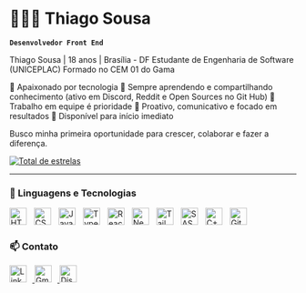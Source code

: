# 👩🏻‍💻 Thiago Sousa

**`Desenvolvedor Front End`**

Thiago Sousa | 18 anos | Brasília - DF
Estudante de Engenharia de Software (UNICEPLAC)
Formado no CEM 01 do Gama

🔹 Apaixonado por tecnologia
🔹 Sempre aprendendo e compartilhando conhecimento (ativo em Discord, Reddit e Open Sources no Git Hub)
🔹 Trabalho em equipe é prioridade
🔹 Proativo, comunicativo e focado em resultados
🔹 Disponível para início imediato

Busco minha primeira oportunidade para crescer, colaborar e fazer a diferença.

<p align="left">
    <a href="https://github.com/thiago-Sengineer?tab=repositories&sort=stargazers">
        <img 
            alt="Total de estrelas" 
            title="Total de estrelas GitHub" 
            src="https://custom-icon-badges.demolab.com/github/stars/thiago-Sengineer?color=55960c&style=for-the-badge&labelColor=488207&logo=star&label=estrelas"
        />
    </a>
</p>

---

### 🤖 Linguagens e Tecnologias

<img 
    align="left" 
    alt="HTML"
    title="HTML" 
    width="30px" 
    style="padding-right: 10px;" 
    src="https://cdn.jsdelivr.net/gh/devicons/devicon@latest/icons/html5/html5-original.svg" 
/>
<img 
    align="left" 
    alt="CSS" 
    title="CSS"
    width="30px" 
    style="padding-right: 10px;" 
    src="https://cdn.jsdelivr.net/gh/devicons/devicon@latest/icons/css3/css3-original.svg" 
/>
<img 
    align="left" 
    alt="JavaScript" 
    title="JavaScript"
    width="30px" 
    style="padding-right: 10px;" 
    src="https://cdn.jsdelivr.net/gh/devicons/devicon@latest/icons/javascript/javascript-original.svg" 
/>
<img 
    align="left" 
    alt="TypeScript"
    title="TypeScript" 
    width="30px" 
    style="padding-right: 10px;" 
    src="https://cdn.jsdelivr.net/gh/devicons/devicon@latest/icons/typescript/typescript-original.svg" 
/>
<img 
    align="left" 
    alt="React"
    title="React" 
    width="30px" 
    style="padding-right: 10px;" 
    src="https://cdn.jsdelivr.net/gh/devicons/devicon@latest/icons/react/react-original.svg" 
/>
<img 
    align="left" 
    alt="Next.js" 
    title="Next.js"
    width="30px" 
    style="padding-right: 10px;" 
    src="https://cdn.jsdelivr.net/gh/devicons/devicon@latest/icons/nextjs/nextjs-original.svg" 
/>
<img 
    align="left" 
    alt="Tailwind" 
    title="Tailwind"
    width="30px" 
    style="padding-right: 10px;" 
    src="https://cdn.jsdelivr.net/gh/devicons/devicon@latest/icons/tailwindcss/tailwindcss-original.svg" 
/>
<img 
    align="left" 
    alt="SASS" 
    title="SASS"
    width="30px" 
    style="padding-right: 10px;" 
    src="https://cdn.jsdelivr.net/gh/devicons/devicon@latest/icons/sass/sass-original.svg" 
/>
<img 
    align="left" 
    alt="C++" 
    title="C++"
    width="30px" 
    style="padding-right: 10px;" 
    src="https://cdn.jsdelivr.net/gh/devicons/devicon@latest/icons/cplusplus/cplusplus-original.svg" 
/>
<img 
    align="left" 
    alt="Git" 
    title="Git"
    width="30px" 
    style="padding-right: 10px;" 
    src="https://cdn.jsdelivr.net/gh/devicons/devicon@latest/icons/git/git-original.svg" 
/>
<br>
<br>

### 📫 Contato

<p align="left">
    <a href="https://www.linkedin.com/in/thiago-de-sousa-oliveira-99b742353/" target="_blank">
        <img 
            alt="LinkedIn" 
            title="LinkedIn" 
            width="30px" 
            style="padding-right: 10px;" 
            src="https://cdn.jsdelivr.net/gh/devicons/devicon@latest/icons/linkedin/linkedin-original.svg" 
        />
    </a>
    <a href="mailto:oliveira.thiago2202@gmail.com">
        <img 
            alt="Gmail" 
            title="Gmail" 
            width="30px" 
            style="padding-right: 10px;" 
            src="https://cdn.jsdelivr.net/gh/devicons/devicon@latest/icons/google/google-original.svg" 
        />
    </a>
    <a href="https://discord.com/users/psr.j1614223">
        <img 
            alt="Discord" 
            title="Discord" 
            width="30px" 
            style="padding-right: 10px;" 
            src="https://www.svgrepo.com/show/353655/discord-icon.svg" 
        />
    </a>
</p>


